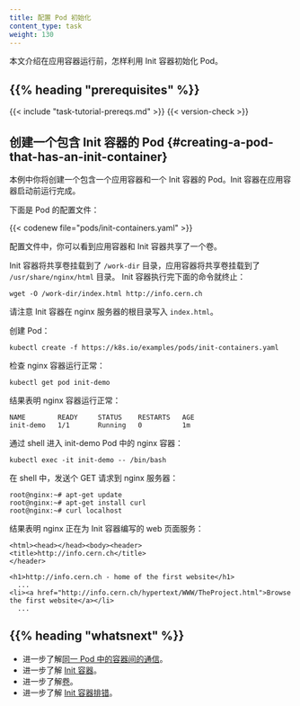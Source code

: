 ```yaml
---
title: 配置 Pod 初始化
content_type: task
weight: 130
---
```


<!--
title: Configure Pod Initialization
content_type: task
weight: 130
-->

<!-- overview -->
<!--
This page shows how to use an Init Container to initialize a Pod before an
application Container runs.
-->
本文介绍在应用容器运行前，怎样利用 Init 容器初始化 Pod。

## {{% heading "prerequisites" %}}

{{< include "task-tutorial-prereqs.md" >}} {{< version-check >}}

<!-- steps -->

<!--
## Create a Pod that has an Init Container

In this exercise you create a Pod that has one application Container and one
Init Container. The init container runs to completion before the application
container starts.

Here is the configuration file for the Pod:
-->
## 创建一个包含 Init 容器的 Pod  {#creating-a-pod-that-has-an-init-container}

本例中你将创建一个包含一个应用容器和一个 Init 容器的 Pod。Init 容器在应用容器启动前运行完成。

下面是 Pod 的配置文件：

{{< codenew file="pods/init-containers.yaml" >}}

<!--
In the configuration file, you can see that the Pod has a Volume that the init
container and the application container share.

The init container mounts the
shared Volume at `/work-dir`, and the application container mounts the shared
Volume at `/usr/share/nginx/html`. The init container runs the following command
and then terminates:
-->
配置文件中，你可以看到应用容器和 Init 容器共享了一个卷。

Init 容器将共享卷挂载到了 `/work-dir` 目录，应用容器将共享卷挂载到了 `/usr/share/nginx/html` 目录。
Init 容器执行完下面的命令就终止：

```shell
wget -O /work-dir/index.html http://info.cern.ch
```

<!--
Notice that the init container writes the `index.html` file in the root directory
of the nginx server.

Create the Pod:
-->
请注意 Init 容器在 nginx 服务器的根目录写入 `index.html`。

创建 Pod：

```shell
kubectl create -f https://k8s.io/examples/pods/init-containers.yaml
```

<!--
Verify that the nginx container is running:
-->
检查 nginx 容器运行正常：

```shell
kubectl get pod init-demo
```

<!--
The output shows that the nginx container is running:
-->
结果表明 nginx 容器运行正常：

```
NAME        READY     STATUS    RESTARTS   AGE
init-demo   1/1       Running   0          1m
```

<!--
Get a shell into the nginx container running in the init-demo Pod:
-->
通过 shell 进入 init-demo Pod 中的 nginx 容器：

```shell
kubectl exec -it init-demo -- /bin/bash
```

<!--
In your shell, send a GET request to the nginx server:
-->

在 shell 中，发送个 GET 请求到 nginx 服务器：

```
root@nginx:~# apt-get update
root@nginx:~# apt-get install curl
root@nginx:~# curl localhost
```

<!--
The output shows that nginx is serving the web page that was written by the init container:
-->
结果表明 nginx 正在为 Init 容器编写的 web 页面服务：

```
<html><head></head><body><header>
<title>http://info.cern.ch</title>
</header>

<h1>http://info.cern.ch - home of the first website</h1>
  ...
<li><a href="http://info.cern.ch/hypertext/WWW/TheProject.html">Browse the first website</a></li>
  ...
```

## {{% heading "whatsnext" %}}

<!--
* Learn more about
[communicating between Containers running in the same Pod](/docs/tasks/access-application-cluster/communicate-containers-same-pod-shared-volume/).
* Learn more about [Init Containers](/docs/concepts/workloads/pods/init-containers/).
* Learn more about [Volumes](/docs/concepts/storage/volumes/).
* Learn more about [Debugging Init Containers](/docs/tasks/debug-application-cluster/debug-init-containers/)
-->

* 进一步了解[同一 Pod 中的容器间的通信](/zh-cn/docs/tasks/access-application-cluster/communicate-containers-same-pod-shared-volume/)。
* 进一步了解 [Init 容器](/zh-cn/docs/concepts/workloads/pods/init-containers/)。
* 进一步了解[卷](/zh-cn/docs/concepts/storage/volumes/)。
* 进一步了解 [Init 容器排错](/zh-cn/docs/tasks/debug-application-cluster/debug-init-containers/)。

